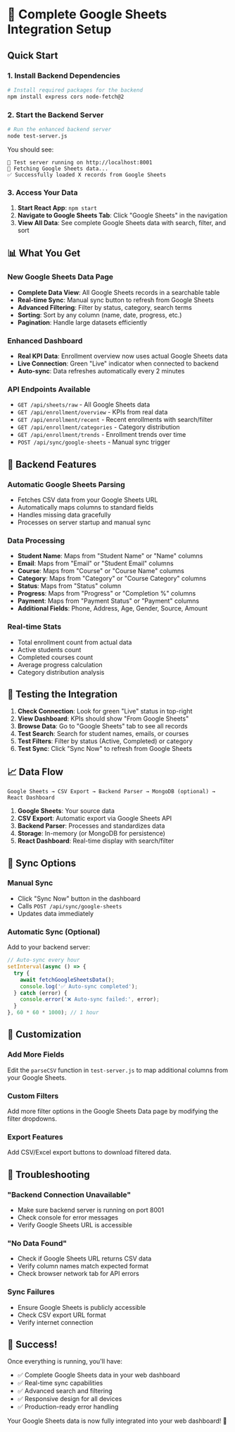 # 🚀 Complete Google Sheets Integration Setup

## Quick Start

### 1. Install Backend Dependencies
```bash
# Install required packages for the backend
npm install express cors node-fetch@2
```

### 2. Start the Backend Server
```bash
# Run the enhanced backend server
node test-server.js
```

You should see:
```
🚀 Test server running on http://localhost:8001
🔄 Fetching Google Sheets data...
✅ Successfully loaded X records from Google Sheets
```

### 3. Access Your Data

1. **Start React App**: `npm start`
2. **Navigate to Google Sheets Tab**: Click "Google Sheets" in the navigation
3. **View All Data**: See complete Google Sheets data with search, filter, and sort

## 📊 What You Get

### New Google Sheets Data Page
- **Complete Data View**: All Google Sheets records in a searchable table
- **Real-time Sync**: Manual sync button to refresh from Google Sheets
- **Advanced Filtering**: Filter by status, category, search terms
- **Sorting**: Sort by any column (name, date, progress, etc.)
- **Pagination**: Handle large datasets efficiently

### Enhanced Dashboard
- **Real KPI Data**: Enrollment overview now uses actual Google Sheets data
- **Live Connection**: Green "Live" indicator when connected to backend
- **Auto-sync**: Data refreshes automatically every 2 minutes

### API Endpoints Available
- `GET /api/sheets/raw` - All Google Sheets data
- `GET /api/enrollment/overview` - KPIs from real data
- `GET /api/enrollment/recent` - Recent enrollments with search/filter
- `GET /api/enrollment/categories` - Category distribution
- `GET /api/enrollment/trends` - Enrollment trends over time
- `POST /api/sync/google-sheets` - Manual sync trigger

## 🔧 Backend Features

### Automatic Google Sheets Parsing
- Fetches CSV data from your Google Sheets URL
- Automatically maps columns to standard fields
- Handles missing data gracefully
- Processes on server startup and manual sync

### Data Processing
- **Student Name**: Maps from "Student Name" or "Name" columns
- **Email**: Maps from "Email" or "Student Email" columns  
- **Course**: Maps from "Course" or "Course Name" columns
- **Category**: Maps from "Category" or "Course Category" columns
- **Status**: Maps from "Status" column
- **Progress**: Maps from "Progress" or "Completion %" columns
- **Payment**: Maps from "Payment Status" or "Payment" columns
- **Additional Fields**: Phone, Address, Age, Gender, Source, Amount

### Real-time Stats
- Total enrollment count from actual data
- Active students count
- Completed courses count
- Average progress calculation
- Category distribution analysis

## 🎯 Testing the Integration

1. **Check Connection**: Look for green "Live" status in top-right
2. **View Dashboard**: KPIs should show "From Google Sheets" 
3. **Browse Data**: Go to "Google Sheets" tab to see all records
4. **Test Search**: Search for student names, emails, or courses
5. **Test Filters**: Filter by status (Active, Completed) or category
6. **Test Sync**: Click "Sync Now" to refresh from Google Sheets

## 📈 Data Flow

```
Google Sheets → CSV Export → Backend Parser → MongoDB (optional) → React Dashboard
```

1. **Google Sheets**: Your source data
2. **CSV Export**: Automatic export via Google Sheets API
3. **Backend Parser**: Processes and standardizes data
4. **Storage**: In-memory (or MongoDB for persistence)
5. **React Dashboard**: Real-time display with search/filter

## 🔄 Sync Options

### Manual Sync
- Click "Sync Now" button in the dashboard
- Calls `POST /api/sync/google-sheets`
- Updates data immediately

### Automatic Sync (Optional)
Add to your backend server:
```javascript
// Auto-sync every hour
setInterval(async () => {
  try {
    await fetchGoogleSheetsData();
    console.log('✅ Auto-sync completed');
  } catch (error) {
    console.error('❌ Auto-sync failed:', error);
  }
}, 60 * 60 * 1000); // 1 hour
```

## 🎨 Customization

### Add More Fields
Edit the `parseCSV` function in `test-server.js` to map additional columns from your Google Sheets.

### Custom Filters
Add more filter options in the Google Sheets Data page by modifying the filter dropdowns.

### Export Features
Add CSV/Excel export buttons to download filtered data.

## 🚨 Troubleshooting

### "Backend Connection Unavailable"
- Make sure backend server is running on port 8001
- Check console for error messages
- Verify Google Sheets URL is accessible

### "No Data Found"
- Check if Google Sheets URL returns CSV data
- Verify column names match expected format
- Check browser network tab for API errors

### Sync Failures
- Ensure Google Sheets is publicly accessible
- Check CSV export URL format
- Verify internet connection

## 🎉 Success!

Once everything is running, you'll have:
- ✅ Complete Google Sheets data in your web dashboard
- ✅ Real-time sync capabilities  
- ✅ Advanced search and filtering
- ✅ Responsive design for all devices
- ✅ Production-ready error handling

Your Google Sheets data is now fully integrated into your web dashboard! 🚀